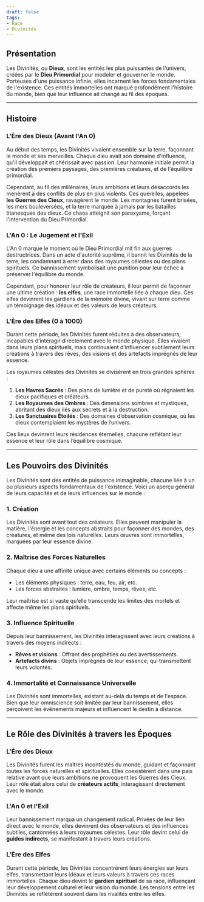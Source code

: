 ```yaml
---
draft: false
tags:
- Race
- Divinités
---
```


## Présentation

Les Divinités, ou **Dieux**, sont les entités les plus puissantes de l'univers, créées par le **Dieu Primordial** pour modeler et gouverner le monde. Porteuses d'une puissance infinie, elles incarnent les forces fondamentales de l'existence. Ces entités immortelles ont marqué profondément l'histoire du monde, bien que leur influence ait changé au fil des époques.

---

## Histoire

### L'Ère des Dieux (Avant l'An 0)
Au début des temps, les Divinités vivaient ensemble sur la terre, façonnant le monde et ses merveilles. Chaque dieu avait son domaine d'influence, qu'il développait et chérissait avec passion. Leur harmonie initiale permit la création des premiers paysages, des premières créatures, et de l'équilibre primordial.

Cependant, au fil des millénaires, leurs ambitions et leurs désaccords les menèrent à des conflits de plus en plus violents. Ces querelles, appelées **les Guerres des Cieux**, ravagèrent le monde. Les montagnes furent brisées, les mers bouleversées, et la terre marquée à jamais par les batailles titanesques des dieux. Ce chaos atteignit son paroxysme, forçant l'intervention du Dieu Primordial.

### L'An 0 : Le Jugement et l'Exil
L'An 0 marque le moment où le Dieu Primordial mit fin aux guerres destructrices. Dans un acte d'autorité suprême, il bannit les Divinités de la terre, les condamnant à errer dans des royaumes célestes ou des plans spirituels. Ce bannissement symbolisait une punition pour leur échec à préserver l'équilibre du monde.

Cependant, pour honorer leur rôle de créateurs, il leur permit de façonner une ultime création : **les elfes**, une race immortelle liée à chaque dieu. Ces elfes devinrent les gardiens de la mémoire divine, vivant sur terre comme un témoignage des idéaux et des valeurs de leurs créateurs.

### L'Ère des Elfes (0 à 1000)
Durant cette période, les Divinités furent réduites à des observateurs, incapables d’interagir directement avec le monde physique. Elles vivaient dans leurs plans spirituels, mais continuaient d’influencer subtilement leurs créations à travers des rêves, des visions et des artefacts imprégnés de leur essence.

Les royaumes célestes des Divinités se divisèrent en trois grandes sphères :
1. **Les Havres Sacrés** : Des plans de lumière et de pureté où régnaient les dieux pacifiques et créateurs.
2. **Les Royaumes des Ombres** : Des dimensions sombres et mystiques, abritant des dieux liés aux secrets et à la destruction.
3. **Les Sanctuaires Étoilés** : Des domaines d’observation cosmique, où les dieux contemplaient les mystères de l’univers.

Ces lieux devinrent leurs résidences éternelles, chacune reflétant leur essence et leur rôle dans l’équilibre cosmique.

---

## Les Pouvoirs des Divinités

Les Divinités sont des entités de puissance inimaginable, chacune liée à un ou plusieurs aspects fondamentaux de l'existence. Voici un aperçu général de leurs capacités et de leurs influences sur le monde :

### 1. **Création**
Les Divinités sont avant tout des créateurs. Elles peuvent manipuler la matière, l'énergie et les concepts abstraits pour façonner des mondes, des créatures, et même des lois naturelles. Leurs œuvres sont immortelles, marquées par leur essence divine.

### 2. **Maîtrise des Forces Naturelles**
Chaque dieu a une affinité unique avec certains éléments ou concepts :
- Les éléments physiques : terre, eau, feu, air, etc.
- Les forces abstraites : lumière, ombre, temps, rêves, etc.

Leur maîtrise est si vaste qu’elle transcende les limites des mortels et affecte même les plans spirituels.

### 3. **Influence Spirituelle**
Depuis leur bannissement, les Divinités interagissent avec leurs créations à travers des moyens indirects :
- **Rêves et visions** : Offrant des prophéties ou des avertissements.
- **Artefacts divins** : Objets imprégnés de leur essence, qui transmettent leurs volontés.

### 4. **Immortalité et Connaissance Universelle**
Les Divinités sont immortelles, existant au-delà du temps et de l'espace. Bien que leur omniscience soit limitée par leur bannissement, elles perçoivent les événements majeurs et influencent le destin à distance.

---

## Le Rôle des Divinités à travers les Époques

### L'Ère des Dieux
Les Divinités furent les maîtres incontestés du monde, guidant et façonnant toutes les forces naturelles et spirituelles. Elles coexistèrent dans une paix relative avant que leurs ambitions ne provoquent les Guerres des Cieux. Leur rôle était alors celui de **créateurs actifs**, interagissant directement avec le monde.

### L'An 0 et l'Exil
Leur bannissement marqua un changement radical. Privées de leur lien direct avec le monde, elles devinrent des observateurs et des influences subtiles, cantonnées à leurs royaumes célestes. Leur rôle devint celui de **guides indirects**, se manifestant à travers leurs créations.

### L'Ère des Elfes
Durant cette période, les Divinités concentrèrent leurs énergies sur leurs elfes, transmettant leurs idéaux et leurs valeurs à travers ces races immortelles. Chaque dieu devint le **gardien spirituel** de sa race, influençant leur développement culturel et leur vision du monde. Les tensions entre les Divinités se reflétèrent souvent dans les rivalités entre les elfes.
